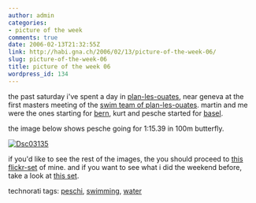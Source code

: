 ```yaml
---
author: admin
categories:
- picture of the week
comments: true
date: 2006-02-13T21:32:55Z
link: http://habi.gna.ch/2006/02/13/picture-of-the-week-06/
slug: picture-of-the-week-06
title: picture of the week 06
wordpress_id: 134
---
```


the past saturday i've spent a day in [plan-les-ouates](http://map.search.ch/planlesouates), near geneva at the first masters meeting of the [swim team of plan-les-ouates](http://plo-natation.ch/). martin and me were the ones starting for [bern](http://plo-natation.ch/), kurt and pesche started for [basel](http://www.svbasel.ch/).
  
the image below shows pesche going for 1:15.39 in 100m butterfly.



[![Dsc03135](http://habi.gna.ch/blog/images/DSC03135-tm.jpg)](http://habi.gna.ch/blog/images/DSC03135.jpg)



if you'd like to see the rest of the images, the you should proceed to [this flickr-set](http://www.flickr.com/photos/habi/sets/72057594063120181/) of mine. and if you want to see what i did the weekend before, take a look at [this set](http://www.flickr.com/photos/habi/sets/72057594062836419/).





technorati tags: [peschi](http://www.technorati.com/tag/peschi), [swimming](http://www.technorati.com/tag/swimming), [water](http://www.technorati.com/tag/water)
